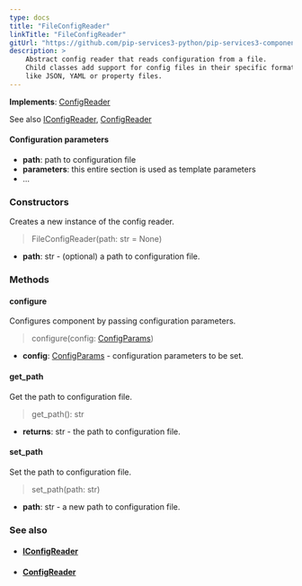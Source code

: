 ```yaml
---
type: docs
title: "FileConfigReader"
linkTitle: "FileConfigReader"
gitUrl: "https://github.com/pip-services3-python/pip-services3-components-python"
description: >
    Abstract config reader that reads configuration from a file.
    Child classes add support for config files in their specific format
    like JSON, YAML or property files.
---
```


**Implements**: [ConfigReader](../config_reader)

See also [IConfigReader](../iconfig_reader), [ConfigReader](../config_reader)

#### Configuration parameters

- **path**: path to configuration file
- **parameters**: this entire section is used as template parameters
- ...

### Constructors
Creates a new instance of the config reader.

> FileConfigReader(path: str = None)

- **path**: str - (optional) a path to configuration file.


### Methods

#### configure
Configures component by passing configuration parameters.

> configure(config: [ConfigParams](../../../commons/config/config_params))

- **config**: [ConfigParams](../../../commons/config/config_params) - configuration parameters to be set.


#### get_path
Get the path to configuration file.

> get_path(): str

- **returns**: str - the path to configuration file.


#### set_path
Set the path to configuration file.

> set_path(path: str)

- **path**: str - a new path to configuration file.


### See also
- #### [IConfigReader](../iconfig_reader)
- #### [ConfigReader](../config_reader)